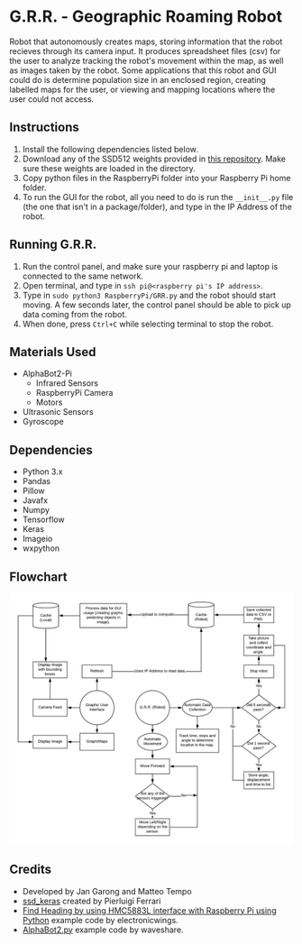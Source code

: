 # G.R.R. - Geographic Roaming Robot
Robot that autonomously creates maps, storing information that the robot recieves through its camera input. It produces spreadsheet files (csv) for the user to analyze tracking the robot's movement within the map, as well as images taken by the robot. Some applications that this robot and GUI could do is determine population size in an enclosed region, creating labelled maps for the user, or viewing and mapping locations where the user could not access.

## Instructions
1. Install the following dependencies listed below.
2. Download any of the SSD512 weights provided in [this repository](https://github.com/pierluigiferrari/ssd_keras). Make sure these weights are loaded in the directory.
3. Copy python files in the RaspberryPi folder into your Raspberry Pi home folder.
4. To run the GUI for the robot, all you need to do is run the ``__init__.py`` file (the one that isn't in a package/folder), and type in the IP Address of the robot.

## Running G.R.R.
1. Run the control panel, and make sure your raspberry pi and laptop is connected to the same network.
2. Open terminal, and type in ``ssh pi@<raspberry pi's IP address>``.
3. Type in ``sudo python3 RaspberryPi/GRR.py`` and the robot should start moving. A few seconds later, the control panel should be able to pick up data coming from the robot.
4. When done, press ``Ctrl+C`` while selecting terminal to stop the robot.

## Materials Used
* AlphaBot2-Pi
  * Infrared Sensors
  * RaspberryPi Camera
  * Motors
* Ultrasonic Sensors
* Gyroscope

## Dependencies
* Python 3.x
* Pandas
* Pillow
* Javafx
* Numpy
* Tensorflow
* Keras
* Imageio
* wxpython

## Flowchart
![alt text](assets/flowchart_alpha.png)

## Credits
* Developed by Jan Garong and Matteo Tempo
* [ssd_keras](https://github.com/pierluigiferrari/ssd_keras) created by Pierluigi Ferrari
* [Find Heading by using HMC5883L interface with Raspberry Pi using Python](http://www.electronicwings.com) example code by electronicwings.
* [AlphaBot2.py](https://www.waveshare.com/) example code by waveshare.
